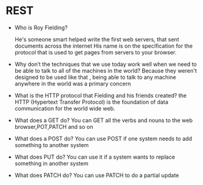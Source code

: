 # REST

- Who is Roy Fielding?

  He's someone smart helped write the first web servers, that sent documents across the internet His name is on the specification for the protocol that is used to get pages from servers to your browser.

- Why don’t the techniques that we use today work well when we need to be able to talk to all of the machines in the world?
  Because they weren't designed to be used like that , being able to talk to any machine anywhere in the world was a primary concern

- What is the HTTP protocol that Fielding and his friends created?
  the HTTP (Hypertext Transfer Protocol) is the foundation of data communication for the world wide web.

- What does a GET do?
  You can GET all the verbs and nouns to the web browser,POT,PATCH and so on

- What does a POST do?
  You can use POST if one system needs to add something to another system

- What does PUT do?
  You can use it if a system wants to replace something in another system

- What does PATCH do?
  You can use PATCH to do a partial update
